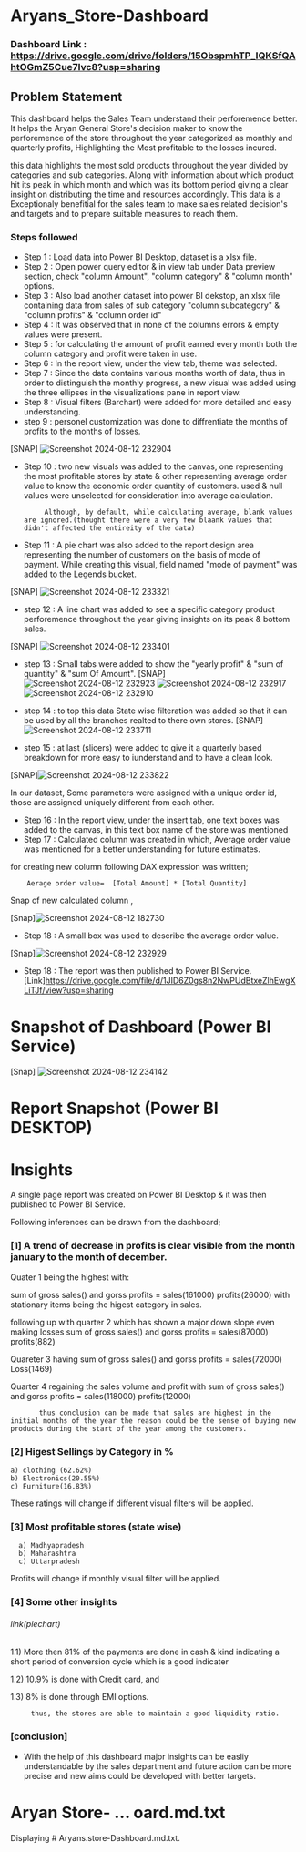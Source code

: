 
# Aryans_Store-Dashboard

### Dashboard Link : https://drive.google.com/drive/folders/15ObspmhTP_IQKSfQAhtOGmZ5Cue7Ivc8?usp=sharing

## Problem Statement

This dashboard helps the Sales Team understand their perforemence better. It helps the Aryan General Store's decision maker to know the perforemence of the store throughout the year categorized as monthly and quarterly profits, Highlighting the Most profitable to the losses incured.

this data highlights the most sold products throughout the year divided by categories and sub categories. Along with information about which product hit its peak in which month and which was its bottom period giving a clear insight on distributing the time and resources accordingly.
This data is a Exceptionaly benefitial for the sales team to make sales related decision's and targets and to prepare suitable measures to reach them.

### Steps followed 

- Step 1 : Load data into Power BI Desktop, dataset is a xlsx file.
- Step 2 : Open power query editor & in view tab under Data preview section, check "column Amount", "column category" & "column month" options.
- Step 3 : Also load another dataset into power BI dekstop, an xlsx file containing data from sales of sub category "column subcategory" & "column profits" & "column order id"
- Step 4 : It was observed that in none of the columns errors & empty values were present.
- Step 5 : for calculating the amount of profit earned every month both the column category and profit were taken in use.
- Step 6 : In the report view, under the view tab, theme was selected.
- Step 7 : Since the data contains various months worth of data, thus in order to distinguish the monthly progress, a new visual was added using the three ellipses in the visualizations pane in report view.
- Step 8 : Visual filters (Barchart) were added for more detailed and easy understanding.
- step 9  : personel customization was done to diffrentiate the months of profits to the months of losses.

[SNAP] ![Screenshot 2024-08-12 232904](https://github.com/user-attachments/assets/8f9ced61-b2ae-4c68-b05e-88fa3de76f51)


- Step 10 : two new visuals was added to the canvas, one representing the most profitable stores by state & other representing average order value to know the economic order quantity of customers.
  used & null values were unselected for consideration into average calculation.
           
           Although, by default, while calculating average, blank values are ignored.(thought there were a very few blaank values that didn't affected the entireity of the data)
- Step 11 : A pie chart was also added to the report design area representing the number of customers on the basis of mode of payment. While creating this visual, field named "mode of payment" was added to the Legends bucket.

[SNAP] ![Screenshot 2024-08-12 233321](https://github.com/user-attachments/assets/b697eb36-e923-407d-9691-650a594661c0)


- step 12 : A line chart was added to see a specific category product perforemence throughout the year giving insights on its peak & bottom sales.

[SNAP] ![Screenshot 2024-08-12 233401](https://github.com/user-attachments/assets/d3df31fb-820f-4b0a-84e0-ac65bbd141af)


- step 13 : Small tabs were added to show the "yearly profit" & "sum of quantity" & "sum Of Amount".
[SNAP] ![Screenshot 2024-08-12 232923](https://github.com/user-attachments/assets/83cba924-a84a-4774-8d5a-d704c2ae9990)  ![Screenshot 2024-08-12 232917](https://github.com/user-attachments/assets/00cf67a6-b613-4a53-bd4e-e27d38ba2dcf)
 ![Screenshot 2024-08-12 232910](https://github.com/user-attachments/assets/b24a710f-43a1-4c46-8173-d34b83cdc9ad)





- step 14 : to top this data State wise filteration was added so that it can be used by all the branches realted to there own stores.
[SNAP]![Screenshot 2024-08-12 233711](https://github.com/user-attachments/assets/9035453a-8825-475f-8038-821fbc3f48cf)



- step 15 : at last (slicers) were added to give it a quarterly based breakdown for more easy to iunderstand and to have a clean look.

[SNAP]![Screenshot 2024-08-12 233822](https://github.com/user-attachments/assets/45492d2a-5d89-430a-b660-31d5f964fb30)

  
In our dataset, Some parameters were assigned with a unique order id, those are assigned uniquely different from each other.

- Step 16 : In the report view, under the insert tab, one text boxes was added to the canvas, in this text box name of the store was mentioned 
- Step 17 : Calculated column was created in which, Average order value was mentioned for a better understanding for future estimates.

for creating new column following DAX expression was written;
       
        Aerage order value=  [Total Amount] * [Total Quantity]
        
Snap of new calculated column ,

[Snap]![Screenshot 2024-08-12 182730](https://github.com/user-attachments/assets/83d5121e-08ba-431f-9489-0d5eb71163a5)



        
- Step 18 : A small box was used to describe the average order value.

[Snap]![Screenshot 2024-08-12 232929](https://github.com/user-attachments/assets/986dfece-1903-493c-8856-dfe4d93725e1)
 
 - Step 18 : The report was then published to Power BI Service.
 [Link]https://drive.google.com/file/d/1JID6Z0gs8n2NwPUdBtxeZlhEwgXLiTJf/view?usp=sharing

# Snapshot of Dashboard (Power BI Service)

[Snap] ![Screenshot 2024-08-12 234142](https://github.com/user-attachments/assets/21ef127d-986b-494b-a40f-2c58d5bb6e1c)





 # Report Snapshot (Power BI DESKTOP)


# Insights

A single page report was created on Power BI Desktop & it was then published to Power BI Service.

Following inferences can be drawn from the dashboard;

### [1] A trend of decrease in profits is clear visible from the month january to the month of december.
Quater 1 being the highest with: 
   
   sum of gross sales() and gorss profits  = sales(161000) profits(26000)
   with stationary items being the higest category in sales.


following up with quarter 2 which has shown a major down slope even making losses
   sum of gross sales() and gorss profits  = sales(87000) profits(882)

Quareter 3 having
sum of gross sales() and gorss profits  = sales(72000) Loss(1469)
   
Quarter 4 regaining the sales volume and profit with
sum of gross sales() and gorss profits  = sales(118000) profits(12000)
           
           thus conclusion can be made that sales are highest in the initial months of the year the reason could be the sense of buying new products during the start of the year among the customers.

### [2] Higest Sellings by Category in %

    a) clothing (62.62%)
    b) Electronics(20.55%)
    c) Furniture(16.83%)
    
  
  These ratings will change if different visual filters will be applied.  
  
  ### [3] Most profitable stores (state wise)
  
      a) Madhyapradesh
      b) Maharashtra
      c) Uttarpradesh
Profits will change if monthly visual filter will be applied.

 ### [4] Some other insights
 
###### link(piechart)
 
 1.1)  More then 81% of the payments are done in cash & kind indicating a short period of conversion cycle which is a good indicater 
 
 1.2) 10.9% is done with Credit card, and
 
 1.3) 8% is done through EMI options.
 
         thus, the stores are able to maintain a good liquidity ratio.
 
 ### [conclusion]
 * With the help of this dashboard major insights can be easliy understandable by the sales department and future action can be more precise and new aims could be developed with better targets.        

# Aryan Store- ... oard.md.txt
Displaying # Aryans.store-Dashboard.md.txt.


